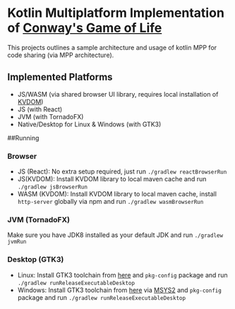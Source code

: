# Kotlin Multiplatform Implementation of [Conway's Game of Life](https://en.wikipedia.org/wiki/Conway%27s_Game_of_Life)

This projects outlines a sample architecture and usage of kotlin MPP for code sharing (via MPP architecture).
## Implemented Platforms
* JS/WASM (via shared browser UI library, requires local installation of [KVDOM](https://gitlab.com/lt.petuska/kvdom/tree/feature/rework))
* JS (with React)
* JVM (with TornadoFX)
* Native/Desktop for Linux & Windows (with GTK3)

##Running
### Browser
* JS (React): No extra setup required, just run `./gradlew reactBrowserRun`
* JS(KVDOM): Install KVDOM library to local maven cache and run `./gradlew jsBrowserRun`
* WASM (KVDOM): Install KVDOM library to local maven cache, install `http-server` globally via npm and run `./gradlew wasmBrowserRun`

### JVM (TornadoFX)
Make sure you have JDK8 installed as your default JDK and run `./gradlew jvmRun`

### Desktop (GTK3)
* Linux: Install GTK3 toolchain from [here](https://www.gtk.org/download/linux.php) and `pkg-config` package and run `./gradlew runReleaseExecutableDesktop`
* Windows: Install GTK3 toolchain from [here](https://www.gtk.org/download/windows.php) via [MSYS2](https://www.msys2.org/) and `pkg-config` package and run `./gradlew runReleaseExecutableDesktop`
